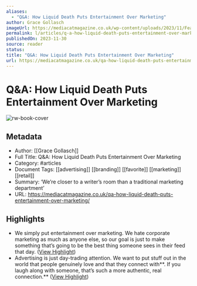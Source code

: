 ```yaml
---
aliases:
  - "Q&A: How Liquid Death Puts Entertainment Over Marketing"
author: Grace Gollasch
imageUrl: https://mediacatmagazine.co.uk/wp-content/uploads/2023/11/Featured-image-110.png
permalink: l/articles/q-a-how-liquid-death-puts-entertainment-over-marketing
publishedOn: 2023-11-30
source: reader
status: 
title: "Q&A: How Liquid Death Puts Entertainment Over Marketing"
url: https://mediacatmagazine.co.uk/qa-how-liquid-death-puts-entertainment-over-marketing/
---
```

# Q&A: How Liquid Death Puts Entertainment Over Marketing

![rw-book-cover](https://mediacatmagazine.co.uk/wp-content/uploads/2023/11/Featured-image-110.png)

## Metadata

- Author: [[Grace Gollasch]]
- Full Title: Q&A: How Liquid Death Puts Entertainment Over Marketing
- Category: #articles
- Document Tags: [[advertising]] [[branding]] [[favorite]] [[marketing]] [[retail]]
- Summary: ‘We’re closer to a writer’s room than a traditional marketing department’
- URL: https://mediacatmagazine.co.uk/qa-how-liquid-death-puts-entertainment-over-marketing/

## Highlights

- We simply put entertainment over marketing. We hate corporate marketing as much as anyone else, so our goal is just to make something that’s going to be the best thing someone sees in their feed that day. ([View Highlight](https://read.readwise.io/read/01hjy21hqgnxkdv0m32kcymqkt))
- Advertising is just day-trading attention. We want to put stuff out in the world that people genuinely love and that they connect with**. If you laugh along with someone, that’s such a more authentic, real connection.** ([View Highlight](https://read.readwise.io/read/01hjy229nqxmg4xqvtg5fhm5bz))
